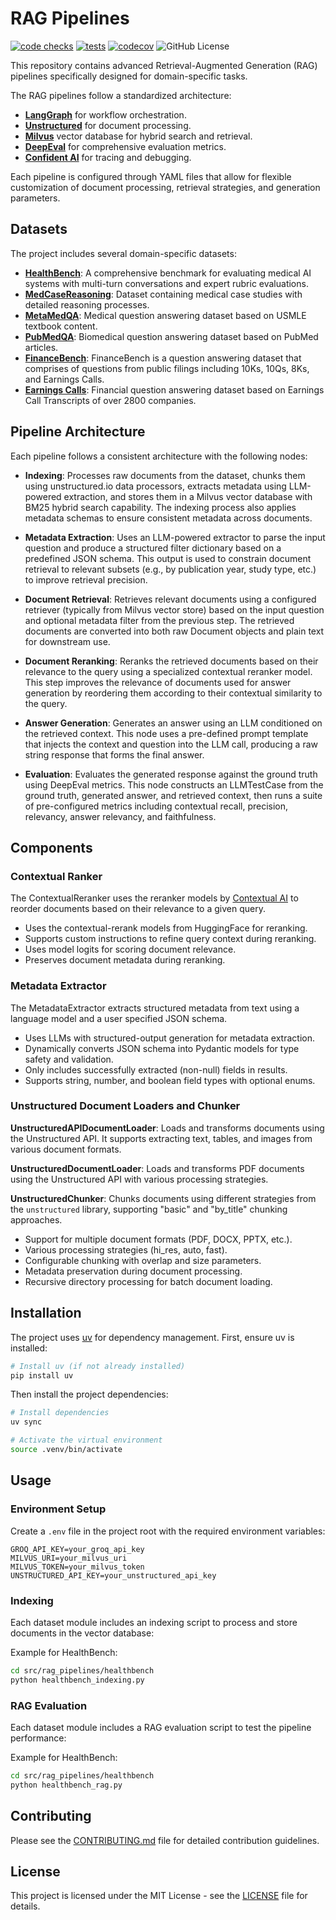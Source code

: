 # RAG Pipelines

[![code checks](https://github.com/avnlp/rag-pipelines/actions/workflows/code_checks.yml/badge.svg)](https://github.com/avnlp/rag-pipelines/actions/workflows/code_checks.yml)
[![tests](https://github.com/avnlp/rag-pipelines/actions/workflows/tests.yml/badge.svg)](https://github.com/avnlp/rag-pipelines/actions/workflows/tests.yml)
[![codecov](https://codecov.io/github/avnlp/rag-pipelines/graph/badge.svg?token=83MYFZ3UPA)](https://codecov.io/github/avnlp/rag-pipelines)
![GitHub License](https://img.shields.io/github/license/avnlp/rag-pipelines)

This repository contains advanced Retrieval-Augmented Generation (RAG) pipelines specifically designed for domain-specific tasks.

The RAG pipelines follow a standardized architecture:

- [**LangGraph**](https://www.langchain.com/langgraph) for workflow orchestration.
- [**Unstructured**](https://unstructured.io/) for document processing.
- [**Milvus**](https://milvus.io/) vector database for hybrid search and retrieval.
- [**DeepEval**](https://deepeval.com/) for comprehensive evaluation metrics.
- [**Confident AI**](https://www.confident-ai.com/) for tracing and debugging.

Each pipeline is configured through YAML files that allow for flexible customization of document processing, retrieval strategies, and generation parameters.

## Datasets

The project includes several domain-specific datasets:

- [**HealthBench**](https://openai.com/index/healthbench/): A comprehensive benchmark for evaluating medical AI systems with multi-turn conversations and expert rubric evaluations.
- [**MedCaseReasoning**](https://github.com/kevinwu23/Stanford-MedCaseReasoning): Dataset containing medical case studies with detailed reasoning processes.
- [**MetaMedQA**](https://github.com/maximegmd/MetaMedQA-benchmark): Medical question answering dataset based on USMLE textbook content.
- [**PubMedQA**](https://pubmedqa.github.io/): Biomedical question answering dataset based on PubMed articles.
- [**FinanceBench**](https://github.com/patronus-ai/financebench): FinanceBench is a question answering dataset that comprises of questions from public filings including 10Ks, 10Qs, 8Ks, and Earnings Calls.
- [**Earnings Calls**](https://huggingface.co/datasets/lamini/earnings-calls-qa): Financial question answering dataset based on Earnings Call Transcripts of over 2800 companies.

## Pipeline Architecture

Each pipeline follows a consistent architecture with the following nodes:

- **Indexing**: Processes raw documents from the dataset, chunks them using unstructured.io data processors, extracts metadata using LLM-powered extraction, and stores them in a Milvus vector database with BM25 hybrid search capability. The indexing process also applies metadata schemas to ensure consistent metadata across documents.

- **Metadata Extraction**: Uses an LLM-powered extractor to parse the input question and produce a structured filter dictionary based on a predefined JSON schema. This output is used to constrain document retrieval to relevant subsets (e.g., by publication year, study type, etc.) to improve retrieval precision.

- **Document Retrieval**: Retrieves relevant documents using a configured retriever (typically from Milvus vector store) based on the input question and optional metadata filter from the previous step. The retrieved documents are converted into both raw Document objects and plain text for downstream use.

- **Document Reranking**: Reranks the retrieved documents based on their relevance to the query using a specialized contextual reranker model. This step improves the relevance of documents used for answer generation by reordering them according to their contextual similarity to the query.

- **Answer Generation**: Generates an answer using an LLM conditioned on the retrieved context. This node uses a pre-defined prompt template that injects the context and question into the LLM call, producing a raw string response that forms the final answer.

- **Evaluation**: Evaluates the generated response against the ground truth using DeepEval metrics. This node constructs an LLMTestCase from the ground truth, generated answer, and retrieved context, then runs a suite of pre-configured metrics including contextual recall, precision, relevancy, answer relevancy, and faithfulness.

## Components

### Contextual Ranker

The ContextualReranker uses the reranker models by [Contextual AI](https://contextual.ai/blog/introducing-instruction-following-reranker) to reorder documents based on their relevance to a given query.

- Uses the contextual-rerank models from HuggingFace for reranking.
- Supports custom instructions to refine query context during reranking.
- Uses model logits for scoring document relevance.
- Preserves document metadata during reranking.

### Metadata Extractor

The MetadataExtractor extracts structured metadata from text using a language model and a user specified JSON schema.

- Uses LLMs with structured-output generation for metadata extraction.
- Dynamically converts JSON schema into Pydantic models for type safety and validation.
- Only includes successfully extracted (non-null) fields in results.
- Supports string, number, and boolean field types with optional enums.

### Unstructured Document Loaders and Chunker

**UnstructuredAPIDocumentLoader**: Loads and transforms documents using the Unstructured API. It supports extracting text, tables, and images from various document formats.

**UnstructuredDocumentLoader**: Loads and transforms PDF documents using the Unstructured API with various processing strategies.

**UnstructuredChunker**: Chunks documents using different strategies from the `unstructured` library, supporting "basic" and "by_title" chunking approaches.

- Support for multiple document formats (PDF, DOCX, PPTX, etc.).
- Various processing strategies (hi_res, auto, fast).
- Configurable chunking with overlap and size parameters.
- Metadata preservation during document processing.
- Recursive directory processing for batch document loading.

## Installation

The project uses [uv](https://github.com/astral-sh/uv) for dependency management. First, ensure uv is installed:

```bash
# Install uv (if not already installed)
pip install uv
```

Then install the project dependencies:

```bash
# Install dependencies
uv sync

# Activate the virtual environment
source .venv/bin/activate
```

## Usage

### Environment Setup

Create a `.env` file in the project root with the required environment variables:

```env
GROQ_API_KEY=your_groq_api_key
MILVUS_URI=your_milvus_uri
MILVUS_TOKEN=your_milvus_token
UNSTRUCTURED_API_KEY=your_unstructured_api_key
```

### Indexing

Each dataset module includes an indexing script to process and store documents in the vector database:

Example for HealthBench:

```bash
cd src/rag_pipelines/healthbench
python healthbench_indexing.py
```

### RAG Evaluation

Each dataset module includes a RAG evaluation script to test the pipeline performance:

Example for HealthBench:

```bash
cd src/rag_pipelines/healthbench
python healthbench_rag.py
```

## Contributing

Please see the [CONTRIBUTING.md](CONTRIBUTING.md) file for detailed contribution guidelines.

## License

This project is licensed under the MIT License - see the [LICENSE](LICENSE) file for details.
